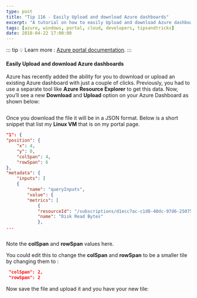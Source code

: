 ```yaml
---
type: post
title: "Tip 116 - Easily Upload and download Azure dashboards"
excerpt: "A tutorial on how to easily Upload and download Azure dashboards"
tags: [azure, windows, portal, cloud, developers, tipsandtricks]
date: 2018-04-22 17:00:00
---
```


::: tip
:bulb: Learn more : [Azure portal documentation](https://docs.microsoft.com/azure/azure-portal?WT.mc_id=docs-azuredevtips-azureappsdev).
:::

#### Easily Upload and download Azure dashboards

Azure has recently added the ability for you to download or upload an existing Azure dashboard with just a couple of clicks. Previously, you had to use a separate tool like **Azure Resource Explorer** to get this data. Now, you’ll see a new **Download** and **Upload** option on your Azure Dashboard as shown below:

<img :src="$withBase('/files/azportal1.png')">

Once you download the file it will be in a JSON format. Below is a short snippet that list my **Linux VM** that is on my portal page. 

```json
"1": {
"position": {
	"x": 4,
	"y": 0,
	"colSpan": 4,
	"rowSpan": 6
},
"metadata": {
	"inputs": [
	{
		"name": "queryInputs",
		"value": {
		"metrics": [
			{
			"resourceId": "/subscriptions/d1ecc7ac-c1d8-40dc-97d6-2507597e7404/resourcegroups/crumplinux-rg/providers/microsoft.compute/virtualmachines/crumplinux",
			"name": "Disk Read Bytes"
			},
...
```

<img :src="$withBase('/files/azportal2.png')">

Note the **colSpan** and **rowSpan** values here. 
 

You could edit this to change the **colSpan** and **rowSpan** to be a smaller tile by changing them to :

```json
 "colSpan": 2,
 "rowSpan": 2
```

Now save the file and upload it and you have your new tile:

<img :src="$withBase('/files/azportal3.png')">


